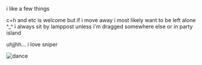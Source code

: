 


i like a few things

c+h and etc is welcome but if i move away i most likely want to be left alone ^_^
i always sit by lamppost unless i'm dragged somewhere else or in party island

uhjjhh... i love sniper

![dance](https://github.com/MellowAmaryllis/MellowAmaryllis/assets/166118914/1083ea3c-589d-46cd-b28e-a5bbfa59c007)
